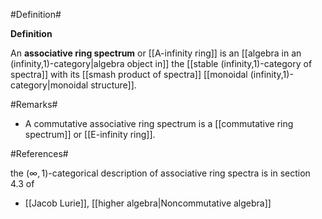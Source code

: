 

#Definition#

**Definition**

An **associative ring spectrum** or [[A-infinity ring]] is an [[algebra in an (infinity,1)-category|algebra object in]] the [[stable (infinity,1)-category of spectra]] with its [[smash product of spectra]] [[monoidal (infinity,1)-category|monoidal structure]].

#Remarks#

* A commutative associative ring spectrum is a [[commutative ring spectrum]] or [[E-infinity ring]].

#References#

the $(\infty,1)$-categorical description of associative ring spectra is in section 4.3 of 

* [[Jacob Lurie]], [[higher algebra|Noncommutative algebra]]